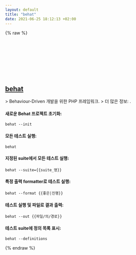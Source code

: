 ```yaml
---
layout: default
title: "behat"
date: 2021-06-25 18:12:13 +02:00
---
```

{% raw %}
<h2 id="behat">
  <a href="/ko/common/behat.html">behat</a> <a href="#behat"><svg class="icon">
    <use href="/assets/images/unicode_sprite.svg#link" />
  </svg></a>
</h2>
> Behaviour-Driven 개발을 위한 PHP 프레임워크.
> 더 많은 정보: <https://behat.org/>.

#### 새로운 Behat 프로젝트 초기화:
```shell
behat --init
```
#### 모든 테스트 실행:
```shell
behat
```
#### 지정된 suite에서 모든 테스트 실행:
```shell
behat --suite={{suite_명}}
```
#### 특정 출력 formatter로 테스트 실행:
```shell
behat --format {{좋은|진행}}
```
#### 테스트 실행 및 파일로 결과 출력:
```shell
behat --out {{파일/의/경로}}
```
#### 테스트 suite에 정의 목록 표시:
```shell
behat --definitions
```
{% endraw %}